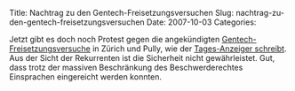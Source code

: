 Title: Nachtrag zu den Gentech-Freisetzungsversuchen
Slug: nachtrag-zu-den-gentech-freisetzungsversuchen
Date: 2007-10-03
Categories:

Jetzt gibt es doch noch Protest gegen die angekündigten [Gentech-Freisetzungsversuche](http://spinlock.ch/blog/2007/09/04/gentech-freisetzungsversuche-ohne-einsprachemoglichkeiten-bewilligt/) in Zürich und Pully, wie der [Tages-Anzeiger schreibt](http://www.tagesanzeiger.ch/dyn/news/schweiz/798043.html). Aus der Sicht der Rekurrenten ist die Sicherheit nicht gewährleistet. Gut, dass trotz der massiven Beschränkung des Beschwerderechtes Einsprachen eingereicht werden konnten.
